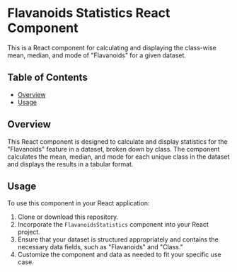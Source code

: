 # Flavanoids Statistics React Component

This is a React component for calculating and displaying the class-wise mean, median, and mode of "Flavanoids" for a given dataset.

## Table of Contents
- [Overview](#overview)
- [Usage](#usage)

## Overview

This React component is designed to calculate and display statistics for the "Flavanoids" feature in a dataset, broken down by class. The component calculates the mean, median, and mode for each unique class in the dataset and displays the results in a tabular format.

## Usage

To use this component in your React application:

1. Clone or download this repository.
2. Incorporate the `FlavanoidsStatistics` component into your React project.
3. Ensure that your dataset is structured appropriately and contains the necessary data fields, such as "Flavanoids" and "Class."
4. Customize the component and data as needed to fit your specific use case.
